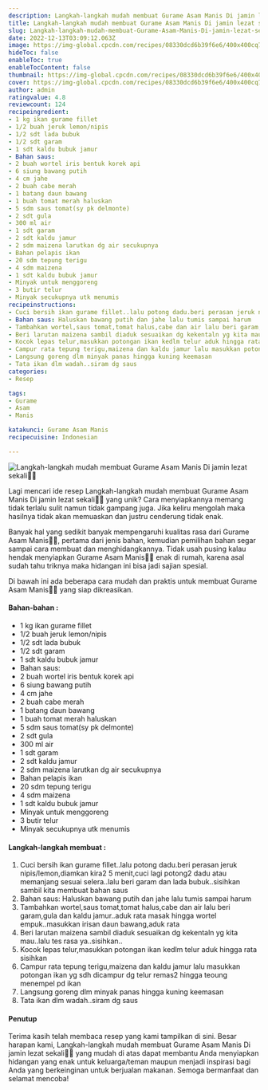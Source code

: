 ```yaml
---
description: Langkah-langkah mudah membuat Gurame Asam Manis Di jamin lezat sekali"
title: Langkah-langkah mudah membuat Gurame Asam Manis Di jamin lezat sekali
slug: Langkah-langkah-mudah-membuat-Gurame-Asam-Manis-Di-jamin-lezat-sekali
date: 2022-12-13T03:09:12.063Z
image: https://img-global.cpcdn.com/recipes/08330dcd6b39f6e6/400x400cq70/photo.jpg
hideToc: false
enableToc: true
enableTocContent: false
thumbnail: https://img-global.cpcdn.com/recipes/08330dcd6b39f6e6/400x400cq70/photo.jpg
cover: https://img-global.cpcdn.com/recipes/08330dcd6b39f6e6/400x400cq70/photo.jpg
author: admin
ratingvalue: 4.8
reviewcount: 124
recipeingredient:
- 1 kg ikan gurame fillet
- 1/2 buah jeruk lemon/nipis
- 1/2 sdt lada bubuk
- 1/2 sdt garam
- 1 sdt kaldu bubuk jamur
- Bahan saus:
- 2 buah wortel iris bentuk korek api
- 6 siung bawang putih
- 4 cm jahe
- 2 buah cabe merah
- 1 batang daun bawang
- 1 buah tomat merah haluskan
- 5 sdm saus tomat(sy pk delmonte)
- 2 sdt gula
- 300 ml air
- 1 sdt garam
- 2 sdt kaldu jamur
- 2 sdm maizena larutkan dg air secukupnya
- Bahan pelapis ikan
- 20 sdm tepung terigu
- 4 sdm maizena
- 1 sdt kaldu bubuk jamur
- Minyak untuk menggoreng
- 3 butir telur
- Minyak secukupnya utk menumis
recipeinstructions:
- Cuci bersih ikan gurame fillet..lalu potong dadu.beri perasan jeruk nipis/lemon,diamkan kira2 5 menit,cuci lagi potong2 dadu atau memanjang sesuai selera..lalu beri garam dan lada bubuk..sisihkan sambil kita membuat bahan saus
- Bahan saus: Haluskan bawang putih dan jahe lalu tumis sampai harum
- Tambahkan wortel,saus tomat,tomat halus,cabe dan air lalu beri garam,gula dan kaldu jamur..aduk rata masak hingga wortel empuk..masukkan irisan daun bawang,aduk rata
- Beri larutan maizena sambil diaduk sesuaikan dg kekentaln yg kita mau..lalu tes rasa ya..sisihkan..
- Kocok lepas telur,masukkan potongan ikan kedlm telur aduk hingga rata sisihkan
- Campur rata tepung terigu,maizena dan kaldu jamur lalu masukkan potongan ikan yg sdh dicampur dg telur remas2 hingga teoung menempel pd ikan
- Langsung goreng dlm minyak panas hingga kuning keemasan
- Tata ikan dlm wadah..siram dg saus
categories:
- Resep

tags:
- Gurame
- Asam
- Manis

katakunci: Gurame Asam Manis
recipecuisine: Indonesian

---
```


![Langkah-langkah mudah membuat Gurame Asam Manis Di jamin lezat sekali👩‍🍳](https://img-global.cpcdn.com/recipes/08330dcd6b39f6e6/400x400cq70/photo.jpg)

Lagi mencari ide resep Langkah-langkah mudah membuat Gurame Asam Manis Di jamin lezat sekali👩‍🍳 yang unik? Cara menyiapkannya memang tidak terlalu sulit namun tidak gampang juga. Jika keliru mengolah maka hasilnya tidak akan memuaskan dan justru cenderung tidak enak.

Banyak hal yang sedikit banyak mempengaruhi kualitas rasa dari Gurame Asam Manis👩‍🍳, pertama dari jenis bahan, kemudian pemilihan bahan segar sampai cara membuat dan menghidangkannya. Tidak usah pusing kalau hendak menyiapkan Gurame Asam Manis👩‍🍳 enak di rumah, karena asal sudah tahu triknya maka hidangan ini bisa jadi sajian spesial.

Di bawah ini ada beberapa cara mudah dan praktis untuk membuat Gurame Asam Manis👩‍🍳 yang siap dikreasikan.

<!--inarticleads1-->

#### Bahan-bahan :

- 1 kg ikan gurame fillet
- 1/2 buah jeruk lemon/nipis
- 1/2 sdt lada bubuk
- 1/2 sdt garam
- 1 sdt kaldu bubuk jamur
- Bahan saus:
- 2 buah wortel iris bentuk korek api
- 6 siung bawang putih
- 4 cm jahe
- 2 buah cabe merah
- 1 batang daun bawang
- 1 buah tomat merah haluskan
- 5 sdm saus tomat(sy pk delmonte)
- 2 sdt gula
- 300 ml air
- 1 sdt garam
- 2 sdt kaldu jamur
- 2 sdm maizena larutkan dg air secukupnya
- Bahan pelapis ikan
- 20 sdm tepung terigu
- 4 sdm maizena
- 1 sdt kaldu bubuk jamur
- Minyak untuk menggoreng
- 3 butir telur
- Minyak secukupnya utk menumis

<!--inarticleads2-->

#### Langkah-langkah membuat :

1. Cuci bersih ikan gurame fillet..lalu potong dadu.beri perasan jeruk nipis/lemon,diamkan kira2 5 menit,cuci lagi potong2 dadu atau memanjang sesuai selera..lalu beri garam dan lada bubuk..sisihkan sambil kita membuat bahan saus
1. Bahan saus: Haluskan bawang putih dan jahe lalu tumis sampai harum
1. Tambahkan wortel,saus tomat,tomat halus,cabe dan air lalu beri garam,gula dan kaldu jamur..aduk rata masak hingga wortel empuk..masukkan irisan daun bawang,aduk rata
1. Beri larutan maizena sambil diaduk sesuaikan dg kekentaln yg kita mau..lalu tes rasa ya..sisihkan..
1. Kocok lepas telur,masukkan potongan ikan kedlm telur aduk hingga rata sisihkan
1. Campur rata tepung terigu,maizena dan kaldu jamur lalu masukkan potongan ikan yg sdh dicampur dg telur remas2 hingga teoung menempel pd ikan
1. Langsung goreng dlm minyak panas hingga kuning keemasan
1. Tata ikan dlm wadah..siram dg saus

#### Penutup

Terima kasih telah membaca resep yang kami tampilkan di sini. Besar harapan kami, Langkah-langkah mudah membuat Gurame Asam Manis Di jamin lezat sekali👩‍🍳 yang mudah di atas dapat membantu Anda menyiapkan hidangan yang enak untuk keluarga/teman maupun menjadi inspirasi bagi Anda yang berkeinginan untuk berjualan makanan. Semoga bermanfaat dan selamat mencoba!